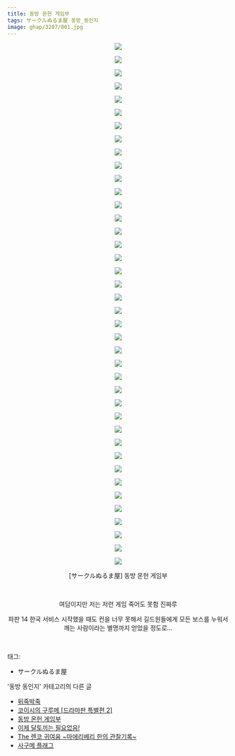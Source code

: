```yaml
---
title: 동방 몬헌 게임부
tags: サークルぬるま屋 동방_동인지
image: ghap/3207/001.jpg
---
```

<div class="article">
<p style="text-align: center; clear: none; float: none;"><img src="{{ site.nasurl }}/ghap/3207/001.jpg"/></p>
<p style="text-align: center; clear: none; float: none;"><img src="{{ site.nasurl }}/ghap/3207/002.jpg"/></p>
<p style="text-align: center; clear: none; float: none;"><img src="{{ site.nasurl }}/ghap/3207/003.jpg"/></p>
<p style="text-align: center; clear: none; float: none;"><img src="{{ site.nasurl }}/ghap/3207/004.jpg"/></p>
<p style="text-align: center; clear: none; float: none;"><img src="{{ site.nasurl }}/ghap/3207/005.jpg"/></p>
<p style="text-align: center; clear: none; float: none;"><img src="{{ site.nasurl }}/ghap/3207/006.jpg"/></p>
<p style="text-align: center; clear: none; float: none;"><img src="{{ site.nasurl }}/ghap/3207/007.jpg"/></p>
<p style="text-align: center; clear: none; float: none;"><img src="{{ site.nasurl }}/ghap/3207/008.jpg"/></p>
<p style="text-align: center; clear: none; float: none;"><img src="{{ site.nasurl }}/ghap/3207/009.jpg"/></p>
<p style="text-align: center; clear: none; float: none;"><img src="{{ site.nasurl }}/ghap/3207/010.jpg"/></p>
<p style="text-align: center; clear: none; float: none;"><img src="{{ site.nasurl }}/ghap/3207/011.jpg"/></p>
<p style="text-align: center; clear: none; float: none;"><img src="{{ site.nasurl }}/ghap/3207/012.jpg"/></p>
<p style="text-align: center; clear: none; float: none;"><img src="{{ site.nasurl }}/ghap/3207/013.jpg"/></p>
<p style="text-align: center; clear: none; float: none;"><img src="{{ site.nasurl }}/ghap/3207/014.jpg"/></p>
<p style="text-align: center; clear: none; float: none;"><img src="{{ site.nasurl }}/ghap/3207/015.jpg"/></p>
<p style="text-align: center; clear: none; float: none;"><img src="{{ site.nasurl }}/ghap/3207/016.jpg"/></p>
<p style="text-align: center; clear: none; float: none;"><img src="{{ site.nasurl }}/ghap/3207/017.jpg"/></p>
<p style="text-align: center; clear: none; float: none;"><img src="{{ site.nasurl }}/ghap/3207/018.jpg"/></p>
<p style="text-align: center; clear: none; float: none;"><img src="{{ site.nasurl }}/ghap/3207/019.jpg"/></p>
<p style="text-align: center; clear: none; float: none;"><img src="{{ site.nasurl }}/ghap/3207/020.jpg"/></p>
<p style="text-align: center; clear: none; float: none;"><img src="{{ site.nasurl }}/ghap/3207/021.jpg"/></p>
<p style="text-align: center; clear: none; float: none;"><img src="{{ site.nasurl }}/ghap/3207/022.jpg"/></p>
<p style="text-align: center; clear: none; float: none;"><img src="{{ site.nasurl }}/ghap/3207/023.jpg"/></p>
<p style="text-align: center; clear: none; float: none;"><img src="{{ site.nasurl }}/ghap/3207/024.jpg"/></p>
<p style="text-align: center; clear: none; float: none;"><img src="{{ site.nasurl }}/ghap/3207/025.jpg"/></p>
<p style="text-align: center; clear: none; float: none;"><img src="{{ site.nasurl }}/ghap/3207/026.jpg"/></p>
<p style="text-align: center; clear: none; float: none;"><img src="{{ site.nasurl }}/ghap/3207/027.jpg"/></p>
<p style="text-align: center; clear: none; float: none;"><img src="{{ site.nasurl }}/ghap/3207/028.jpg"/></p>
<p style="text-align: center; clear: none; float: none;"><img src="{{ site.nasurl }}/ghap/3207/029.jpg"/></p>
<p style="text-align: center; clear: none; float: none;"><img src="{{ site.nasurl }}/ghap/3207/030.jpg"/></p>
<p style="text-align: center; clear: none; float: none;"><img src="{{ site.nasurl }}/ghap/3207/031.jpg"/></p>
<p style="text-align: center; clear: none; float: none;"><img src="{{ site.nasurl }}/ghap/3207/032.jpg"/></p>
<p style="text-align: center; clear: none; float: none;"><img src="{{ site.nasurl }}/ghap/3207/033.jpg"/></p>
<p style="text-align: center; clear: none; float: none;"><img src="{{ site.nasurl }}/ghap/3207/034.jpg"/></p>
<p style="text-align: center; clear: none; float: none;"><img src="{{ site.nasurl }}/ghap/3207/035.jpg"/></p>
<p style="text-align: center; clear: none; float: none;"><img src="{{ site.nasurl }}/ghap/3207/036.jpg"/></p>
<p style="text-align: center; clear: none; float: none;"><img src="{{ site.nasurl }}/ghap/3207/037.jpg"/></p>
<p style="text-align: center; clear: none; float: none;"><img src="{{ site.nasurl }}/ghap/3207/038.jpg"/></p>
<p style="text-align: center; clear: none; float: none;"><img src="{{ site.nasurl }}/ghap/3207/039.jpg"/></p>
<p style="text-align: center; clear: none; float: none;"><img src="{{ site.nasurl }}/ghap/3207/040.jpg"/></p>
<p style="text-align: center; clear: none; float: none;">[サークルぬるま屋] 동방 몬헌 게임부</p>
<p style="text-align: center; clear: none; float: none;"><br/></p>
<p style="text-align: center; clear: none; float: none;">여담이지만 저는 저런 게임 죽어도 못함 진짜루</p>
<p style="text-align: center; clear: none; float: none;">파판 14 한국 서비스 시작했을 때도 컨을 너무 못해서 길드원들에게 모든 보스를 누워서 깨는 사람이라는 별명까지 얻었을 정도로...</p>
<p><br/></p>
</div><div class="tagTrail">
<p>태그: </p>
<ul>
<li>サークルぬるま屋</li>
</ul>
</div><div class="another">
<p>'동방 동인지' 카테고리의 다른 글</p>
<ul>
<li><a href="/2017-04-20-ghap_3209">뒤죽박죽</a></li>
<li><a href="/2017-04-20-ghap_3208">코이시의 구루메 [드라마판 특별편 2]</a></li>
<li><a href="/2017-04-20-ghap_3207">동방 몬헌 게임부</a></li>
<li><a href="/2017-04-20-ghap_3205">이제 달토끼는 필요없음!</a></li>
<li><a href="/2017-04-20-ghap_3204">The 렌코 귀여움 ~마에리베리 한의 관찰기록~</a></li>
<li><a href="/2017-04-20-ghap_3203">사구메 플래그</a></li>
</ul>
</div><div class="cb_module cb_fluid">
<div class="cb_wrt cb_profile">
</div><!-- commentList close -->
</div>
